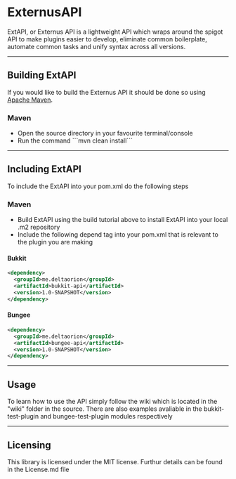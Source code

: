 # ExternusAPI

ExtAPI, or Externus API is a lightweight API which wraps around the spigot API to make plugins easier to develop, eliminate common boilerplate, automate common tasks and unify syntax across all versions.

---

## Building ExtAPI

If you would like to build the Externus API it should be done so using <a href="https://maven.apache.org/">Apache Maven</a>.

### Maven

<ul>
  <li>Open the source directory in your favourite terminal/console</li>
  <li>Run the command ```mvn clean install```</li>
</ul>

---

## Including ExtAPI

To include the ExtAPI into your pom.xml do the following steps

### Maven

<ul>
  <li>Build ExtAPI using the build tutorial above to install ExtAPI into your local .m2 repository
  <li>Include the following depend tag into your pom.xml that is relevant to the plugin you are making
</ul>

#### Bukkit

```xml
<dependency>
  <groupId>me.deltaorion</groupId>
  <artifactId>bukkit-api</artifactId>
  <version>1.0-SNAPSHOT</version>
</dependency>
```

#### Bungee

```xml
<dependency>
  <groupId>me.deltaorion</groupId>
  <artifactId>bungee-api</artifactId>
  <version>1.0-SNAPSHOT</version>
</dependency>
```

---

## Usage

To learn how to use the API simply follow the wiki which is located in the "wiki" folder in the source. There are also examples avaliable in the bukkit-test-plugin and bungee-test-plugin modules respectively

---

## Licensing 

This library is licensed under the MIT license. Furthur details can be found in the License.md file

